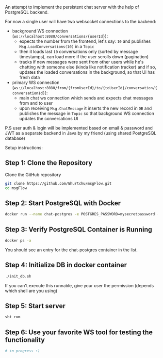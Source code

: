 
An attempt to implement the persistent chat server with the help of PostgreSQL backend.

For now a single user will have two websocket connections to the backend:
- background WS connection (`ws://localhost:8080/conversations/{userId}`):
  - expects the number from the frontend, let's say: `10` and publishes `Msg.LoadConversations(10)` in a `Topic`
  - then it loads last `10` conversations only (sorted by message timestamps), can load more if the user scrolls down (pagination)
  - tracks if new messages were sent from other users while he's chatting with someone else (kinda like notification tracker) and if so, updates the loaded conversations in the background, so that UI has fresh data
- primary WS connection (`ws://localhost:8080/from/{fromUserId}/to/{toUserId}/conversation/{conversationId}`):
  - main chat ws connection which sends and expects chat messages from and to user
  - upon receiving `Msg.ChatMessage` it inserts the new record in `DB` and publishes the message in `Topic` so that background WS connection updates the conversations UI

P.S user auth & login will be implemented based on email & password and JWT as a separate backend in Java by my friend (using shared PostgreSQL database)

Setup instructions:

## Step 1: Clone the Repository
Clone the GitHub repository

```bash
git clone https://github.com/Ghurtchu/msgFlow.git
cd msgFlow
```

## Step 2: Start PostgreSQL with Docker
```bash
docker run --name chat-postgres -e POSTGRES_PASSWORD=mysecretpassword -d -p 5433:5432 postgres  
```

## Step 3: Verify PostgreSQL Container is Running
```bash
docker ps -a
```
You should see an entry for the chat-postgres container in the list.

## Step 4: Initialize DB in docker container
```bash
./init_db.sh
```
If you can't execute this runnable, give your user the permission (depends which shell are you using)

## Step 5: Start server
```bash
sbt run
```

## Step 6: Use your favorite WS tool for testing the functionality
```bash
# in progress :)
```